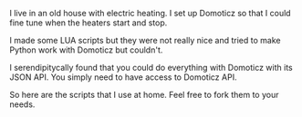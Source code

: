 

I live in an old house with electric heating. I set up Domoticz so that I could fine tune when the heaters start and stop.

I made some LUA scripts but they were not really nice and tried to make Python work with Domoticz but couldn't.

I serendipitycally found that you could do everything with Domoticz with its JSON API. You simply need to have access to Domoticz API.

So here are the scripts that I use at home. Feel free to fork them to your needs.

